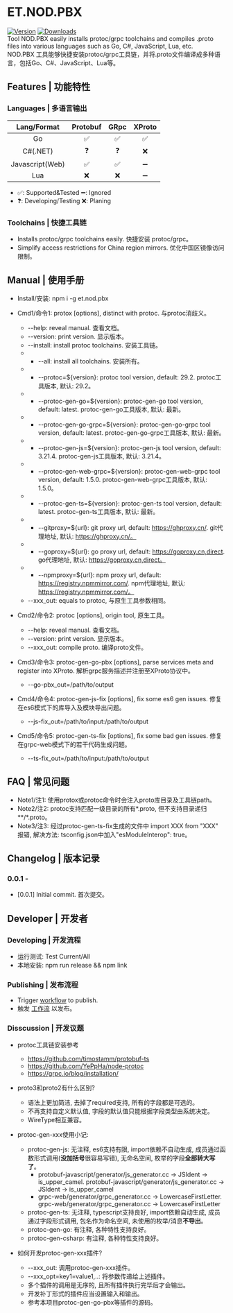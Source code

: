 # ET.NOD.PBX
[![Version](https://img.shields.io/npm/v/et.nod.pbx)](https://www.npmjs.com/package/et.nod.pbx)
[![Downloads](https://img.shields.io/npm/dm/et.nod.pbx)](https://www.npmjs.com/package/et.nod.pbx)  
Tool NOD.PBX easily installs protoc/grpc toolchains and compiles .proto files into various languages such as Go, C#, JavaScript, Lua, etc.  
NOD.PBX 工具能够快捷安装protoc/grpc工具链，并将.proto文件编译成多种语言，包括Go、C#、JavaScript、Lua等。

## Features | 功能特性
### Languages | 多语言输出
| Lang/Format | Protobuf | GRpc | XProto |
| :-: | :-: | :-: | :-: |
| Go | ✅ | ✅ | ✅ |
| C#(.NET) | ❓ | ❓ | ❌ |
| Javascript(Web) | ✅ | ✅ | ➖ |
| Lua | ❌ | ❌ | ➖ |
- ✅: Supported&Tested ➖: Ignored
- ❓: Developing/Testing ❌: Planing

### Toolchains | 快捷工具链
- Installs protoc/grpc toolchains easily. 快捷安装 protoc/grpc。
- Simplify access restrictions for China region mirrors. 优化中国区镜像访问限制。

## Manual | 使用手册
- Install/安装: npm i -g et.nod.pbx

- Cmd1/命令1: protox [options], distinct with protoc. 与protoc消歧义。
  * --help: reveal manual. 查看文档。
  * --version: print version. 显示版本。
  * --install: install protoc toolchains. 安装工具链。
  * * --all: install all toolchains. 安装所有。
  * * --protoc=${version}: protoc tool version, default: 29.2. protoc工具版本, 默认: 29.2。
  * * --protoc-gen-go=${version}: protoc-gen-go tool version, default: latest. protoc-gen-go工具版本, 默认: 最新。
  * * --protoc-gen-go-grpc=${version}: protoc-gen-go-grpc tool version, default: latest. protoc-gen-go-grpc工具版本, 默认: 最新。
  * * --protoc-gen-js=${version}: protoc-gen-js tool version, default: 3.21.4. protoc-gen-js工具版本, 默认: 3.21.4。
  * * --protoc-gen-web-grpc=${version}: protoc-gen-web-grpc tool version, default: 1.5.0. protoc-gen-web-grpc工具版本, 默认: 1.5.0。
  * * --protoc-gen-ts=${version}: protoc-gen-ts tool version, default: latest. protoc-gen-ts工具版本, 默认: 最新。
  * * --gitproxy=${url}: git proxy url, default: https://ghproxy.cn/. git代理地址, 默认: https://ghproxy.cn/。
  * * --goproxy=${url}: go proxy url, default: https://goproxy.cn,direct. go代理地址, 默认: https://goproxy.cn,direct。
  * * --npmproxy=${url}: npm proxy url, default: https://registry.npmmirror.com/. npm代理地址, 默认: https://registry.npmmirror.com/。
  * --xxx_out: equals to protoc, 与原生工具参数相同。

- Cmd2/命令2: protoc [options], origin tool, 原生工具。
  * --help: reveal manual. 查看文档。
  * --version: print version. 显示版本。
  * --xxx_out: compile proto. 编译proto文件。

- Cmd3/命令3: protoc-gen-go-pbx [options], parse services meta and register into XProto. 解析grpc服务描述并注册至XProto协议中。
  * --go-pbx_out=/path/to/output

- Cmd4/命令4: protoc-gen-js-fix [options], fix some es6 gen issues. 修复在es6模式下的库导入及模块导出问题。
  * --js-fix_out=/path/to/input:/path/to/output

- Cmd5/命令5: protoc-gen-ts-fix [options], fix some bad gen issues. 修复在grpc-web模式下的若干代码生成问题。
  * --ts-fix_out=/path/to/input:/path/to/output

## FAQ | 常见问题
- Note1/注1: 使用protox或protoc命令时会注入proto库目录及工具链path。
- Note2/注2: protoc支持匹配一级目录的所有*.proto, 但不支持目录递归**/*.proto。
- Note3/注3: 经过protoc-gen-ts-fix生成的文件中 import XXX from "XXX" 报错, 解决方法: tsconfig.json中加入"esModuleInterop": true。

## Changelog | 版本记录
### 0.0.1 - 
- [0.0.1] Initial commit. 首次提交。

## Developer | 开发者
### Developing | 开发流程
- 运行测试: Test Current/All
- 本地安装: npm run release && npm link

### Publishing | 发布流程
- Trigger [workflow](https://github.com/eframework-org/ET.NOD.PBX/actions/workflows/publish.yml) to publish.
- 触发 [工作流](https://github.com/eframework-org/ET.NOD.PBX/actions/workflows/publish.yml) 以发布。

### Disscussion | 开发议题
- protoc工具链安装参考
  - https://github.com/timostamm/protobuf-ts
  - https://github.com/YePpHa/node-protoc
  - https://grpc.io/blog/installation/

- proto3和proto2有什么区别?
  - 语法上更加简洁, 去掉了required支持, 所有的字段都是可选的。
  - 不再支持自定义默认值, 字段的默认值只能根据字段类型由系统决定。
  - WireType相互兼容。

- protoc-gen-xxx使用小记:
  - protoc-gen-js: 无注释, es6支持有限, import依赖不自动生成, 成员通过函数形式调用(**没加括号**很容易写错), 无命名空间, 枚举的字段**全部转大写了**。
    - protobuf-javascript/generator/js_generator.cc -> JSIdent -> is_upper_camel. protobuf-javascript/generator/js_generator.cc -> JSIdent -> is_upper_camel
    - grpc-web/generator/grpc_generator.cc -> LowercaseFirstLetter. grpc-web/generator/grpc_generator.cc -> LowercaseFirstLetter
  - protoc-gen-ts: 无注释, typescript支持良好, import依赖自动生成, 成员通过字段形式调用, 包名作为命名空间, 未使用的枚举/消息**不导出**。
  - protoc-gen-go: 有注释, 各种特性支持良好。
  - protoc-gen-csharp: 有注释, 各种特性支持良好。

- 如何开发protoc-gen-xxx插件?
  - --xxx_out: 调用protoc-gen-xxx插件。
  - --xxx_opt=key1=value1,..: 将参数传递给上述插件。
  - 多个插件的调用是无序的, 且所有插件执行完毕后才会输出。
  - 开发补丁形式的插件应当设置输入和输出。
  - 参考本项目protoc-gen-go-pbx等插件的源码。
